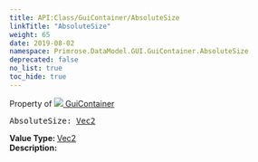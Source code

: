 ```yaml
---
title: API:Class/GuiContainer/AbsoluteSize
linkTitle: "AbsoluteSize"
weight: 65
date: 2019-08-02
namespace: Primrose.DataModel.GUI.GuiContainer.AbsoluteSize
deprecated: false
no_list: true
toc_hide: true
---
```

Property of <a href="/docs/api-reference/Class/GuiContainer"><img src="/icons/silk/default.png"/>&nbsp;GuiContainer</a>
<pre class="method-declaration">
AbsoluteSize: <a class="type" href="/docs/api-reference/DataType/Vec2">Vec2</a></pre>
<b>Value Type: </b>
<a class="type" href="/docs/api-reference/DataType/Vec2">Vec2</a>
<br/>
<b>Description: </b>